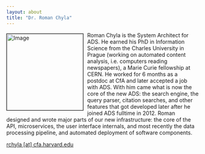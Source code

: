 ```yaml
---
layout: about
title: "Dr. Roman Chyla"
---
```


<img src="{{ site.baseurl }}/about/team/img/rchyla.jpeg" height="200" width="200" alt="Image" style="float: left; margin: 4px 10px 0px 0px; border: 1px solid #000000;">

Roman Chyla is the System Architect for ADS. He earned his PhD in Information Science from the Charles University in Prague (working on automated content analysis, i.e. computers reading newspapers), a Marie Curie fellowship at CERN. He worked for 6 months as a postdoc at CfA and later accepted a job with ADS. With him came what is now the core of the new ADS: the search engine, the query parser, citation searches, and other features that got developed later after he joined ADS fulltime in 2012. Roman designed and wrote major parts of our new infrastructure: the core of the API, microservices, the user interface internals, and most recently the data processing pipeline, and automated deployment of software components.

[rchyla [at] cfa.harvard.edu](mailto:rchyla@cfa.harvard.edu)
